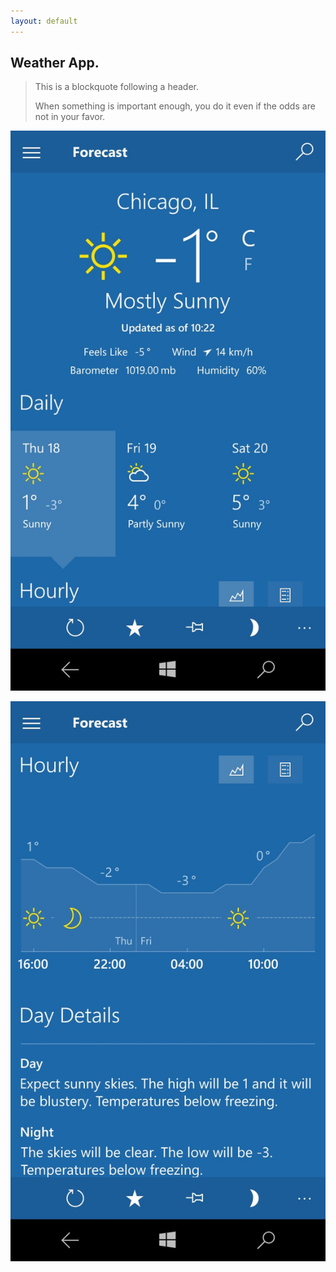 ```yaml
---
layout: default
---
```





## [](#header-2)Weather App.

> This is a blockquote following a header.
>
> When something is important enough, you do it even if the odds are not in your favor.




![](https://raw.githubusercontent.com/ameybarapatre/ameybarapatre.github.io/master/ss2.jpeg)



![](https://raw.githubusercontent.com/ameybarapatre/ameybarapatre.github.io/master/ss1.jpeg)


